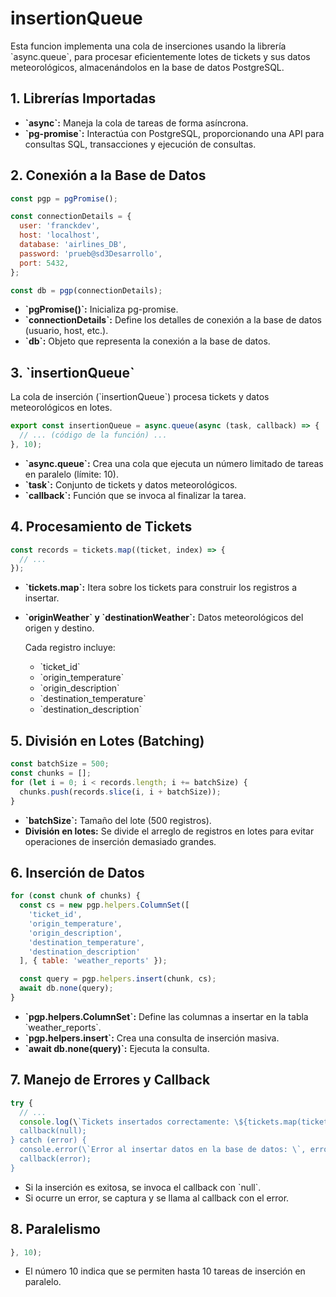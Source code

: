 # insertionQueue

Esta funcion implementa una cola de inserciones usando la librería \`async.queue\`, para procesar eficientemente lotes de tickets y sus datos meteorológicos, almacenándolos en la base de datos PostgreSQL.

## 1. Librerías Importadas

*   **\`async\`:**  Maneja la cola de tareas de forma asíncrona.
*   **\`pg-promise\`:**  Interactúa con PostgreSQL, proporcionando una API para consultas SQL, transacciones y ejecución de consultas.

## 2. Conexión a la Base de Datos

```javascript
const pgp = pgPromise();

const connectionDetails = {
  user: 'franckdev',
  host: 'localhost',
  database: 'airlines_DB',
  password: 'prueb@sd3Desarrollo',
  port: 5432,
};

const db = pgp(connectionDetails);
```

*   **\`pgPromise()\`:** Inicializa pg-promise.
*   **\`connectionDetails\`:** Define los detalles de conexión a la base de datos (usuario, host, etc.).
*   **\`db\`:** Objeto que representa la conexión a la base de datos.

## 3. \`insertionQueue\`

La cola de inserción (\`insertionQueue\`) procesa tickets y datos meteorológicos en lotes.

```javascript
export const insertionQueue = async.queue(async (task, callback) => {
  // ... (código de la función) ...
}, 10);
```

*   **\`async.queue\`:** Crea una cola que ejecuta un número limitado de tareas en paralelo (límite: 10).
*   **\`task\`:** Conjunto de tickets y datos meteorológicos.
*   **\`callback\`:** Función que se invoca al finalizar la tarea.

## 4. Procesamiento de Tickets

```typescript
const records = tickets.map((ticket, index) => {
  // ...
});
```

*   **\`tickets.map\`:** Itera sobre los tickets para construir los registros a insertar.
*   **\`originWeather\` y \`destinationWeather\`:** Datos meteorológicos del origen y destino.

    Cada registro incluye:

    *   \`ticket_id\`
    *   \`origin_temperature\`
    *   \`origin_description\`
    *   \`destination_temperature\`
    *   \`destination_description\`

## 5. División en Lotes (Batching)

```javascript
const batchSize = 500;
const chunks = [];
for (let i = 0; i < records.length; i += batchSize) {
  chunks.push(records.slice(i, i + batchSize));
}
```

*   **\`batchSize\`:** Tamaño del lote (500 registros).
*   **División en lotes:** Se divide el arreglo de registros en lotes para evitar operaciones de inserción demasiado grandes.

## 6. Inserción de Datos

```javascript
for (const chunk of chunks) {
  const cs = new pgp.helpers.ColumnSet([
    'ticket_id',
    'origin_temperature',
    'origin_description',
    'destination_temperature',
    'destination_description'
  ], { table: 'weather_reports' });

  const query = pgp.helpers.insert(chunk, cs);
  await db.none(query);
}
```

*   **\`pgp.helpers.ColumnSet\`:** Define las columnas a insertar en la tabla \`weather_reports\`.
*   **\`pgp.helpers.insert\`:** Crea una consulta de inserción masiva.
*   **\`await db.none(query)\`:** Ejecuta la consulta.

## 7. Manejo de Errores y Callback

```javascript
try {
  // ...
  console.log(\`Tickets insertados correctamente: \${tickets.map(ticket => ticket.id).join(', ')}\`);
  callback(null);
} catch (error) {
  console.error(\`Error al insertar datos en la base de datos: \`, error);
  callback(error);
}
```

*   Si la inserción es exitosa, se invoca el callback con \`null\`.
*   Si ocurre un error, se captura y se llama al callback con el error.

## 8. Paralelismo

```javascript
}, 10);
```

*   El número 10 indica que se permiten hasta 10 tareas de inserción en paralelo.

